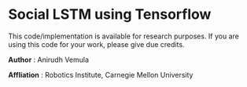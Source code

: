 # Social LSTM using Tensorflow

This code/implementation is available for research purposes. If you are using this code for your work, please give due credits.

**Author** : Anirudh Vemula

**Affliation** : Robotics Institute, Carnegie Mellon University
